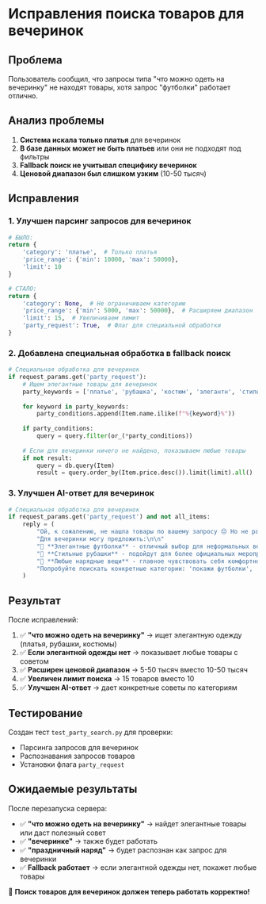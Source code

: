 # Исправления поиска товаров для вечеринок

## Проблема

Пользователь сообщил, что запросы типа "что можно одеть на вечеринку" не находят товары, хотя запрос "футболки" работает отлично.

## Анализ проблемы

1. **Система искала только платья** для вечеринок
2. **В базе данных может не быть платьев** или они не подходят под фильтры
3. **Fallback поиск не учитывал специфику вечеринок**
4. **Ценовой диапазон был слишком узким** (10-50 тысяч)

## Исправления

### 1. Улучшен парсинг запросов для вечеринок

```python
# БЫЛО:
return {
    'category': 'платье',  # Только платья
    'price_range': {'min': 10000, 'max': 50000},
    'limit': 10
}

# СТАЛО:
return {
    'category': None,  # Не ограничиваем категорию
    'price_range': {'min': 5000, 'max': 50000},  # Расширяем диапазон
    'limit': 15,  # Увеличиваем лимит
    'party_request': True,  # Флаг для специальной обработки
}
```

### 2. Добавлена специальная обработка в fallback поиск

```python
# Специальная обработка для вечеринок
if request_params.get('party_request'):
    # Ищем элегантные товары для вечеринок
    party_keywords = ['платье', 'рубашка', 'костюм', 'элегантн', 'стильн', 'премиум']
    
    for keyword in party_keywords:
        party_conditions.append(Item.name.ilike(f"%{keyword}%"))
    
    if party_conditions:
        query = query.filter(or_(*party_conditions))
    
    # Если для вечеринки ничего не найдено, показываем любые товары
    if not result:
        query = db.query(Item)
        result = query.order_by(Item.price.desc()).limit(limit).all()
```

### 3. Улучшен AI-ответ для вечеринок

```python
# Специальная обработка для вечеринок
if request_params.get('party_request') and not all_items:
    reply = (
        "Ой, к сожалению, не нашла товары по вашему запросу 😔 Но не расстраивайтесь! "
        "Для вечеринки могу предложить:\n\n"
        "🎉 **Элегантные футболки** - отличный выбор для неформальных вечеринок\n"
        "👔 **Стильные рубашки** - подойдут для более официальных мероприятий\n"
        "👗 **Любые нарядные вещи** - главное чувствовать себя комфортно!\n\n"
        "Попробуйте поискать конкретные категории: 'покажи футболки', 'нужны рубашки' или 'стильная одежда'"
    )
```

## Результат

После исправлений:

1. ✅ **"что можно одеть на вечеринку"** → ищет элегантную одежду (платья, рубашки, костюмы)
2. ✅ **Если элегантной одежды нет** → показывает любые товары с советом
3. ✅ **Расширен ценовой диапазон** → 5-50 тысяч вместо 10-50 тысяч
4. ✅ **Увеличен лимит поиска** → 15 товаров вместо 10
5. ✅ **Улучшен AI-ответ** → дает конкретные советы по категориям

## Тестирование

Создан тест `test_party_search.py` для проверки:
- Парсинга запросов для вечеринок
- Распознавания запросов товаров
- Установки флага `party_request`

## Ожидаемые результаты

После перезапуска сервера:

- ✅ **"что можно одеть на вечеринку"** → найдет элегантные товары или даст полезный совет
- ✅ **"вечеринке"** → также будет работать
- ✅ **"праздничный наряд"** → будет распознан как запрос для вечеринки
- ✅ **Fallback работает** → если элегантной одежды нет, покажет любые товары

🎉 **Поиск товаров для вечеринок должен теперь работать корректно!** 
